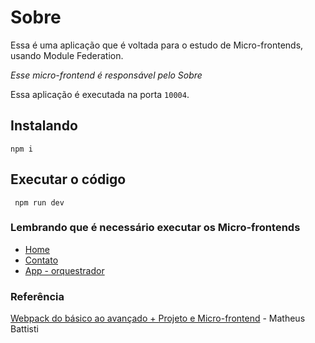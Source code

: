 # Sobre
Essa é uma aplicação que é voltada para o estudo de Micro-frontends, usando Module Federation.

_Esse micro-frontend é responsável pelo Sobre_

Essa aplicação é executada na porta ```10004```.

## Instalando
```
npm i
```

## Executar o código
```
 npm run dev
```

### Lembrando que é necessário executar os Micro-frontends

- [Home](https://github.com/felipemarinhodev/home-module-federation)
- [Contato](https://github.com/felipemarinhodev/contact-module-federation)
- [App - orquestrador](https://github.com/felipemarinhodev/app-module-federation)

### Referência
[Webpack do básico ao avançado + Projeto e Micro-frontend](https://www.udemy.com/course/webpack-do-basico-ao-avancado-com-projeto/) - Matheus Battisti
